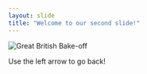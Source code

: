 ```yaml
---
layout: slide
title: "Welcome to our second slide!"
---
```


![Great British Bake-off](https://media1.popsugar-assets.com/files/thumbor/FiNe_TmPJ_gXGEFC6bVydWk4758/fit-in/1024x1024/filters:format_auto-!!-:strip_icc-!!-/2020/09/23/033/n/44498184/addurliMSytG/i/p.jpg)


Use the left arrow to go back!
